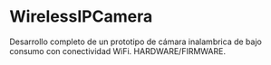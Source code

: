 # WirelessIPCamera
Desarrollo completo de un prototipo de cámara inalambrica de bajo consumo con conectividad WiFi. HARDWARE/FIRMWARE.
